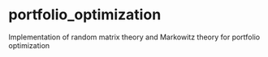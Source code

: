 # portfolio_optimization
Implementation of random matrix theory and Markowitz theory for portfolio optimization
